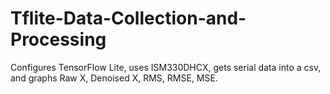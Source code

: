 # Tflite-Data-Collection-and-Processing

Configures TensorFlow Lite, uses ISM330DHCX, gets serial data into a csv, and graphs Raw X, Denoised X, RMS, RMSE, MSE.

